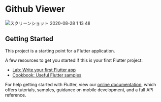 # Github Viewer

![スクリーンショット 2020-08-28 1 13 48](https://user-images.githubusercontent.com/9552135/91467618-c63b4680-e8cb-11ea-8e13-ba25a3365228.png)



## Getting Started

This project is a starting point for a Flutter application.

A few resources to get you started if this is your first Flutter project:

- [Lab: Write your first Flutter app](https://flutter.dev/docs/get-started/codelab)
- [Cookbook: Useful Flutter samples](https://flutter.dev/docs/cookbook)

For help getting started with Flutter, view our
[online documentation](https://flutter.dev/docs), which offers tutorials,
samples, guidance on mobile development, and a full API reference.
